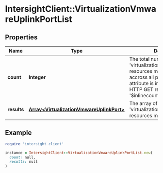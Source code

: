# IntersightClient::VirtualizationVmwareUplinkPortList

## Properties

| Name | Type | Description | Notes |
| ---- | ---- | ----------- | ----- |
| **count** | **Integer** | The total number of &#39;virtualization.VmwareUplinkPort&#39; resources matching the request, accross all pages. The &#39;Count&#39; attribute is included when the HTTP GET request includes the &#39;$inlinecount&#39; parameter. | [optional] |
| **results** | [**Array&lt;VirtualizationVmwareUplinkPort&gt;**](VirtualizationVmwareUplinkPort.md) | The array of &#39;virtualization.VmwareUplinkPort&#39; resources matching the request. | [optional] |

## Example

```ruby
require 'intersight_client'

instance = IntersightClient::VirtualizationVmwareUplinkPortList.new(
  count: null,
  results: null
)
```

